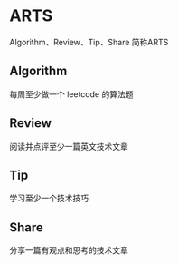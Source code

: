 # ARTS
 Algorithm、Review、Tip、Share 简称ARTS


## Algorithm
每周至少做一个 leetcode 的算法题
## Review
阅读并点评至少一篇英文技术文章
## Tip
学习至少一个技术技巧
## Share
分享一篇有观点和思考的技术文章

